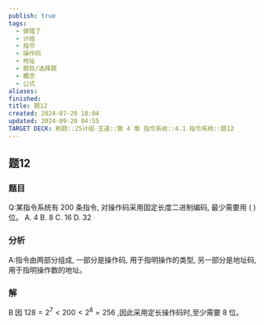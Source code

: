 ```yaml
---
publish: true
tags:
  - 做错了
  - 计组
  - 指令
  - 操作码
  - 地址
  - 题目/选择题
  - 概念
  - 公式
aliases: 
finished: 
title: 题12
created: 2024-07-20 18:04
updated: 2024-09-20 04:55
TARGET DECK: 刷题::25计组-王道::第 4 章 指令系统::4.1 指令系统::题12
---
```

## 题12
### 题目
Q:某指令系统有 200 条指令, 对操作码采用固定长度二进制编码, 最少需要用 ( ) 位。
A. 4 
B. 8 
C. 16 
D. 32
### 分析
A:指令由两部分组成, 一部分是操作码, 用于指明操作的类型, 另一部分是地址码, 用于指明操作数的地址。
### 解
B
因 ${128} = {2}^{7} < {200} < {2}^{8} = {256}$ ,因此采用定长操作码时,至少需要 8 位。


